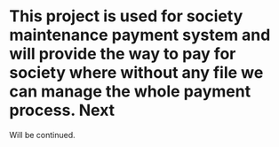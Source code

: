 # This project is used for society maintenance payment system and will provide the way to pay for society where without any file we can manage the whole payment process. Next
Will be continued.
